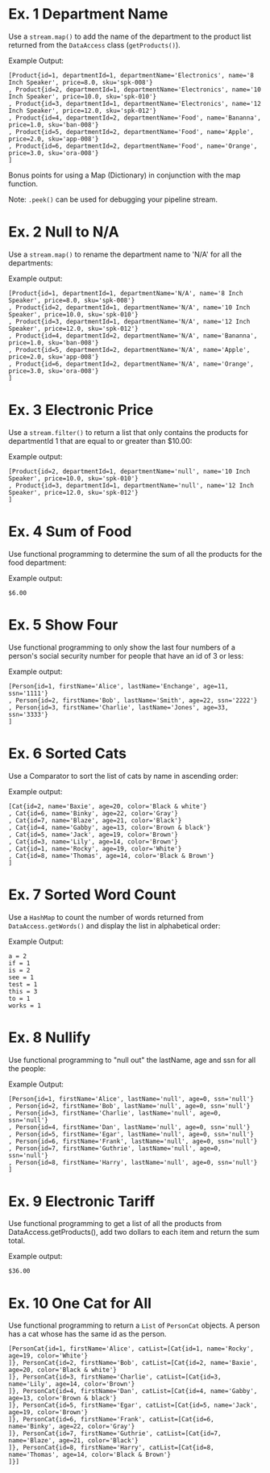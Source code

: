 # Ex. 1 Department Name
Use a `stream.map()` to add the name of the department to the product list returned from the `DataAccess` class (`getProducts()`).

Example Output:
```
[Product{id=1, departmentId=1, departmentName='Electronics', name='8 Inch Speaker', price=8.0, sku='spk-008'}
, Product{id=2, departmentId=1, departmentName='Electronics', name='10 Inch Speaker', price=10.0, sku='spk-010'}
, Product{id=3, departmentId=1, departmentName='Electronics', name='12 Inch Speaker', price=12.0, sku='spk-012'}
, Product{id=4, departmentId=2, departmentName='Food', name='Bananna', price=1.0, sku='ban-008'}
, Product{id=5, departmentId=2, departmentName='Food', name='Apple', price=2.0, sku='app-008'}
, Product{id=6, departmentId=2, departmentName='Food', name='Orange', price=3.0, sku='ora-008'}
]
```

Bonus points for using a Map (Dictionary) in conjunction with the map function. 

Note: `.peek()` can be used for debugging your pipeline stream.

# Ex. 2 Null to N/A
Use a `stream.map()` to rename the department name to 'N/A' for all the departments:

Example output:
```
[Product{id=1, departmentId=1, departmentName='N/A', name='8 Inch Speaker', price=8.0, sku='spk-008'}
, Product{id=2, departmentId=1, departmentName='N/A', name='10 Inch Speaker', price=10.0, sku='spk-010'}
, Product{id=3, departmentId=1, departmentName='N/A', name='12 Inch Speaker', price=12.0, sku='spk-012'}
, Product{id=4, departmentId=2, departmentName='N/A', name='Bananna', price=1.0, sku='ban-008'}
, Product{id=5, departmentId=2, departmentName='N/A', name='Apple', price=2.0, sku='app-008'}
, Product{id=6, departmentId=2, departmentName='N/A', name='Orange', price=3.0, sku='ora-008'}
]
```

# Ex. 3 Electronic Price
Use a `stream.filter()` to return a list that only contains the products for departmentId 1 that are 
equal to or greater than $10.00:

Example output:
```
[Product{id=2, departmentId=1, departmentName='null', name='10 Inch Speaker', price=10.0, sku='spk-010'}
, Product{id=3, departmentId=1, departmentName='null', name='12 Inch Speaker', price=12.0, sku='spk-012'}
]
```

# Ex. 4 Sum of Food
Use functional programming to determine the sum of all the products for the food department:

Example output:
```
$6.00
```

# Ex. 5 Show Four
Use functional programming to only show the last four numbers of a person's social security number for 
people that have an id of 3 or less:

Example output:
```
[Person{id=1, firstName='Alice', lastName='Enchange', age=11, ssn='1111'}
, Person{id=2, firstName='Bob', lastName='Smith', age=22, ssn='2222'}
, Person{id=3, firstName='Charlie', lastName='Jones', age=33, ssn='3333'}
]

```

# Ex. 6 Sorted Cats
Use a Comparator to sort the list of cats by name in ascending order:

Example output:
```
[Cat{id=2, name='Baxie', age=20, color='Black & white'}
, Cat{id=6, name='Binky', age=22, color='Gray'}
, Cat{id=7, name='Blaze', age=21, color='Black'}
, Cat{id=4, name='Gabby', age=13, color='Brown & black'}
, Cat{id=5, name='Jack', age=19, color='Brown'}
, Cat{id=3, name='Lily', age=14, color='Brown'}
, Cat{id=1, name='Rocky', age=19, color='White'}
, Cat{id=8, name='Thomas', age=14, color='Black & Brown'}
]
```

# Ex. 7 Sorted Word Count
Use a `HashMap` to count the number of words returned from `DataAccess.getWords()` and display the list
in alphabetical order:

Example Output:
```
a = 2
if = 1
is = 2
see = 1
test = 1
this = 3
to = 1
works = 1
```

# Ex. 8 Nullify
Use functional programming to "null out" the lastName, age and ssn for all the people:

Example Output:
```
[Person{id=1, firstName='Alice', lastName='null', age=0, ssn='null'}
, Person{id=2, firstName='Bob', lastName='null', age=0, ssn='null'}
, Person{id=3, firstName='Charlie', lastName='null', age=0, ssn='null'}
, Person{id=4, firstName='Dan', lastName='null', age=0, ssn='null'}
, Person{id=5, firstName='Egar', lastName='null', age=0, ssn='null'}
, Person{id=6, firstName='Frank', lastName='null', age=0, ssn='null'}
, Person{id=7, firstName='Guthrie', lastName='null', age=0, ssn='null'}
, Person{id=8, firstName='Harry', lastName='null', age=0, ssn='null'}
]
```

# Ex. 9 Electronic Tariff
Use functional programming to get a list of all the products from DataAccess.getProducts(), add two dollars
to each item and return the sum total.

Example output:
```
$36.00
```

# Ex. 10 One Cat for All
Use functional programming to return a `List` of `PersonCat` objects.  A person has a cat whose has
the same id as the person.

```
[PersonCat{id=1, firstName='Alice', catList=[Cat{id=1, name='Rocky', age=19, color='White'}
]}, PersonCat{id=2, firstName='Bob', catList=[Cat{id=2, name='Baxie', age=20, color='Black & white'}
]}, PersonCat{id=3, firstName='Charlie', catList=[Cat{id=3, name='Lily', age=14, color='Brown'}
]}, PersonCat{id=4, firstName='Dan', catList=[Cat{id=4, name='Gabby', age=13, color='Brown & black'}
]}, PersonCat{id=5, firstName='Egar', catList=[Cat{id=5, name='Jack', age=19, color='Brown'}
]}, PersonCat{id=6, firstName='Frank', catList=[Cat{id=6, name='Binky', age=22, color='Gray'}
]}, PersonCat{id=7, firstName='Guthrie', catList=[Cat{id=7, name='Blaze', age=21, color='Black'}
]}, PersonCat{id=8, firstName='Harry', catList=[Cat{id=8, name='Thomas', age=14, color='Black & Brown'}
]}]
```
